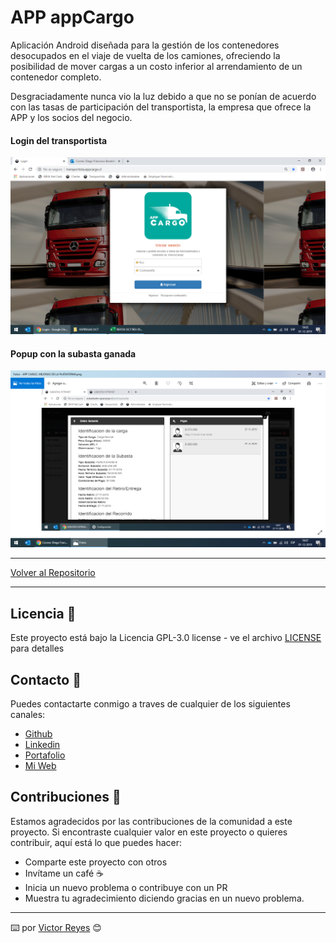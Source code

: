 # APP appCargo
Aplicación Android diseñada para la gestión de los contenedores desocupados en el viaje de vuelta de los camiones, ofreciendo la posibilidad de mover cargas a un costo inferior al arrendamiento de un contenedor completo.

Desgraciadamente nunca vio la luz debido a que no se ponían de acuerdo con las tasas de participación del transportista, la empresa que ofrece la APP y los socios del negocio.

#### Login del transportista
<img src='https://raw.githubusercontent.com/tenshi98/Trabajo_Imagenes/main/APP%20appCargo/src/appcargo1.png' />

#### Popup con la subasta ganada
<img src='https://raw.githubusercontent.com/tenshi98/Trabajo_Imagenes/main/APP%20appCargo/src/appcargo2.png' />

---

[Volver al Repositorio](https://github.com/tenshi98/Trabajo_Imagenes/)

---

## Licencia 📄
Este proyecto está bajo la Licencia GPL-3.0 license - ve el archivo [LICENSE](LICENSE) para detalles

## Contacto 📖
Puedes contactarte conmigo a traves de cualquier de los siguientes canales:
- [Github](https://github.com/tenshi98)
- [Linkedin](https://www.linkedin.com/in/victor-reyes-galvez/)
- [Portafolio](https://tenshi98.github.io/portafolio/)
- [Mi Web](https://web.digitalcreations.cl/)

## Contribuciones 🎁
Estamos agradecidos por las contribuciones de la comunidad a este proyecto. Si encontraste cualquier valor en este proyecto o quieres contribuir, aquí está lo que puedes hacer:

- Comparte este proyecto con otros
- Invítame un café ☕
- Inicia un nuevo problema o contribuye con un PR
- Muestra tu agradecimiento diciendo gracias en un nuevo problema.

---

⌨️ por [Victor Reyes](https://github.com/tenshi98) 😊